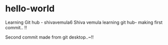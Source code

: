 # hello-world
Learning Git hub - shivavemula6
Shiva vemula learning git hub- making first commit.. !!

Second commit made from git desktop..~!!

